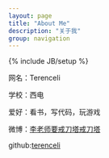 ```yaml
---
layout: page
title: "About Me"
description: "关于我"
group: navigation
---
```

{% include JB/setup %}

网名：Terenceli

学校：西电

爱好：看书，写代码，玩游戏


微博：[李老师要戒刀塔戒刀塔](http://weibo.com/u/1846512441)

github:[terenceli](https://github.com/terenceli)
